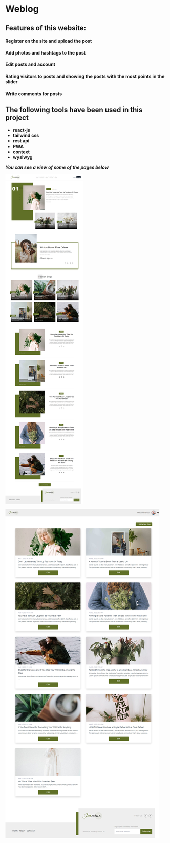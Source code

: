 # Weblog

## Features of this website:

#### Register on the site and upload the post
#### Add photos and hashtags to the post
#### Edit posts and account
#### Rating visitors to posts and showing the posts with the most points in the slider
#### Write comments for posts


## The following tools have been used in this project

- **react-js**
- **tailwind css**
- **rest api**
- **PWA**
- **context**
- **wysiwyg**

***You can see a view of some of the pages below***

![ScreenShot from this project](/src/images/home.png) &nbsp; 

![ScreenShot from this project](/src/images/dashboard.png) &nbsp; 



